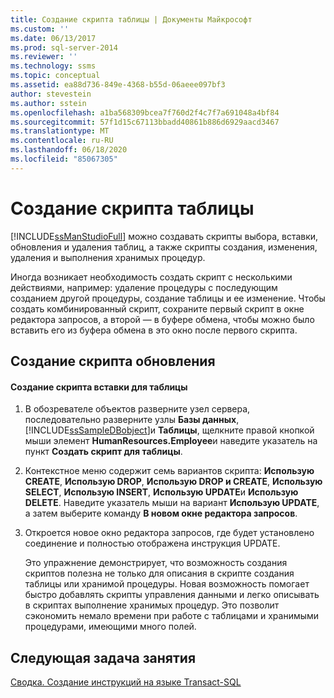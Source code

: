 ```yaml
---
title: Создание скрипта таблицы | Документы Майкрософт
ms.custom: ''
ms.date: 06/13/2017
ms.prod: sql-server-2014
ms.reviewer: ''
ms.technology: ssms
ms.topic: conceptual
ms.assetid: ea88d736-849e-4368-b55d-06aeee097bf3
author: stevestein
ms.author: sstein
ms.openlocfilehash: a1ba568309bcea7f760d2f4c7f7a691048a4bf84
ms.sourcegitcommit: 57f1d15c67113bbadd40861b886d6929aacd3467
ms.translationtype: MT
ms.contentlocale: ru-RU
ms.lasthandoff: 06/18/2020
ms.locfileid: "85067305"
---
```

# <a name="script-a-table"></a>Создание скрипта таблицы
  [!INCLUDE[ssManStudioFull](../../includes/ssmanstudiofull-md.md)] можно создавать скрипты выбора, вставки, обновления и удаления таблиц, а также скрипты создания, изменения, удаления и выполнения хранимых процедур.  
  
 Иногда возникает необходимость создать скрипт с несколькими действиями, например: удаление процедуры с последующим созданием другой процедуры, создание таблицы и ее изменение. Чтобы создать комбинированный скрипт, сохраните первый скрипт в окне редактора запросов, а второй — в буфере обмена, чтобы можно было вставить его из буфера обмена в это окно после первого скрипта.  
  
## <a name="creating-an-update-script"></a>Создание скрипта обновления  
  
#### <a name="to-create-the-insert-script-for-a-table"></a>Создание скрипта вставки для таблицы  
  
1.  В обозревателе объектов разверните узел сервера, последовательно разверните узлы **Базы данных**, [!INCLUDE[ssSampleDBobject](../../includes/sssampledbobject-md.md)]и **Таблицы**, щелкните правой кнопкой мыши элемент **HumanResources.Employee**и наведите указатель на пункт **Создать скрипт для таблицы**.  
  
2.  Контекстное меню содержит семь вариантов скрипта: **Использую CREATE**, **Использую DROP**, **Использую DROP и CREATE**, **Использую SELECT**, **Использую INSERT**, **Использую UPDATE**и **Использую DELETE**. Наведите указатель мыши на вариант **Использую UPDATE**, а затем выберите команду **В новом окне редактора запросов**.  
  
3.  Откроется новое окно редактора запросов, где будет установлено соединение и полностью отображена инструкция UPDATE.  
  
     Это упражнение демонстрирует, что возможность создания скриптов полезна не только для описания в скрипте создания таблицы или хранимой процедуры. Новая возможность помогает быстро добавлять скрипты управления данными и легко описывать в скриптах выполнение хранимых процедур. Это позволит сэкономить немало времени при работе с таблицами и хранимыми процедурами, имеющими много полей.  
  
## <a name="next-task-in-lesson"></a>Следующая задача занятия  
 [Сводка. Создание инструкций на языке Transact-SQL](../../tutorials/summary-writing-transact-sql.md)  
  
  
